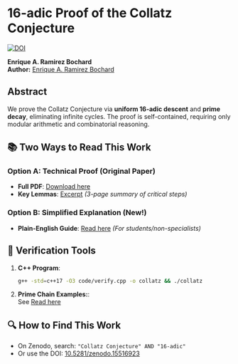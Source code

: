 # 16-adic Proof of the Collatz Conjecture  
[![DOI](https://zenodo.org/badge/DOI/10.5281/zenodo.15516922.svg)](https://doi.org/10.5281/zenodo.15516922)  

**Enrique A. Ramirez Bochard**  
**Author:** [Enrique A. Ramirez Bochard](https://orcid.org/0009-0005-9929-193X)

## Abstract  
We prove the Collatz Conjecture via **uniform 16-adic descent** and **prime decay**, eliminating infinite cycles. 
The proof is self-contained, requiring only modular arithmetic and combinatorial reasoning. 

## 📚 Two Ways to Read This Work  

### Option A: Technical Proof (Original Paper)  
- **Full PDF**: [Download here](docs/ramirez-bochard_collatz_proof_16adic.pdf)  
- **Key Lemmas**: [Excerpt](docs/key_lemmas.pdf) *(3-page summary of critical steps)*  

### Option B: Simplified Explanation (New!)  
- **Plain-English Guide**: [Read here](docs/ramirez-bochard_collatz_proof_16adic_introduction.pdf) *(For students/non-specialists)*  

## 🔬 Verification Tools  
1. **C++ Program**:  
   ```bash
   g++ -std=c++17 -O3 code/verify.cpp -o collatz && ./collatz

2. **Prime Chain Examples:**:  
   See [Read here](docs/prime_examples.pdf)

## 🔍 How to Find This Work  
- On Zenodo, search: `"Collatz Conjecture" AND "16-adic"`  
- Or use the DOI: [10.5281/zenodo.15516923](https://doi.org/10.5281/zenodo.15516923)  
